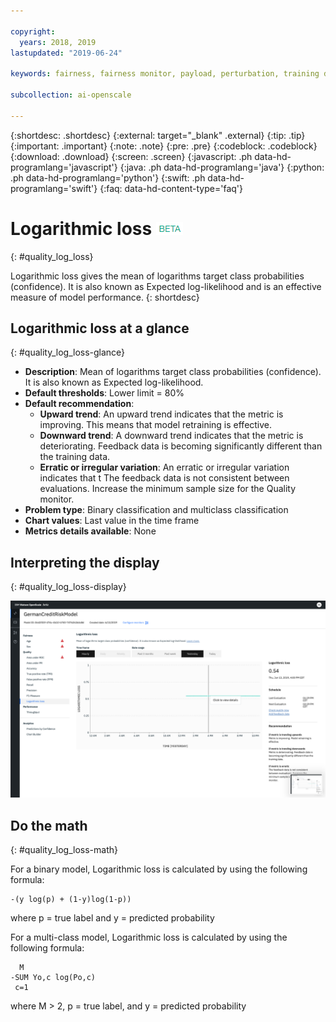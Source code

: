 ```yaml
---

copyright:
  years: 2018, 2019
lastupdated: "2019-06-24"

keywords: fairness, fairness monitor, payload, perturbation, training data, debiased, Logarithmic loss

subcollection: ai-openscale

---
```


{:shortdesc: .shortdesc}
{:external: target="_blank" .external}
{:tip: .tip}
{:important: .important}
{:note: .note}
{:pre: .pre}
{:codeblock: .codeblock}
{:download: .download}
{:screen: .screen}
{:javascript: .ph data-hd-programlang='javascript'}
{:java: .ph data-hd-programlang='java'}
{:python: .ph data-hd-programlang='python'}
{:swift: .ph data-hd-programlang='swift'}
{:faq: data-hd-content-type='faq'}

# Logarithmic loss ![beta tag](images/beta.png)
{: #quality_log_loss}

Logarithmic loss gives the mean of logarithms target class probabilities (confidence). It is also known as Expected log-likelihood and is an effective measure of model performance.
{: shortdesc}

## Logarithmic loss at a glance
{: #quality_log_loss-glance}

- **Description**: Mean of logarithms target class probabilities (confidence). It is also known as Expected log-likelihood.
- **Default thresholds**: Lower limit = 80%
- **Default recommendation**:
   - **Upward trend**: An upward trend indicates that the metric is improving. This means that model retraining is effective.
   - **Downward trend**: A downward trend indicates that the metric is deteriorating. Feedback data is becoming significantly different than the training data.
   - **Erratic or irregular variation**: An erratic or irregular variation indicates that t The feedback data is not consistent between evaluations. Increase the minimum sample size for the Quality monitor.
- **Problem type**: Binary classification and multiclass classification
- **Chart values**: Last value in the time frame
- **Metrics details available**: None

## Interpreting the display
{: #quality_log_loss-display}

![Logarithmic loss is displayed](images/quality-log-loss.png)

## Do the math
{: #quality_log_loss-math}

For a binary model, Logarithmic loss is calculated by using the following formula:

```
-(y log(p) + (1-y)log(1-p))
```

where p = true label and y = predicted probability

For a multi-class model, Logarithmic loss is calculated by using the following formula:

```
  M
-SUM Yo,c log(Po,c)
 c=1 
```

where M > 2, p = true label, and y = predicted probability
